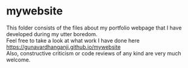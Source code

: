 # mywebsite
This folder consists of the files about my portfolio webpage that I have developed during my utter boredom.<br>
Feel free to take a look at what work I have done here <a>https://gunavardhanganji.github.io/mywebsite</a> <br>
Also, constructive criticism or code reviews of any kind are very much welcome.
